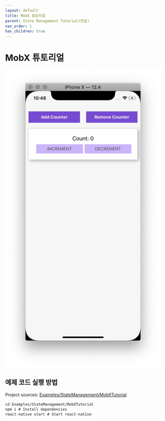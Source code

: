 ```yaml
---
layout: default
title: MobX 튜토리얼
parent: State Management Tutorial(한글)
nav_order: 1
has_children: true
---
```


# MobX 튜토리얼

![Hello](images/counter.png "Hello React Native")

## 예제 코드 실행 방법

Project sources: [Examples/StateManagement/MobXTutorial](https://github.com/JeffGuKang/react-native-tutorial)

```
cd Examples/StateManagement/MobXTutorial
npm i # Install dependencies
react-native start # Start react-native
```